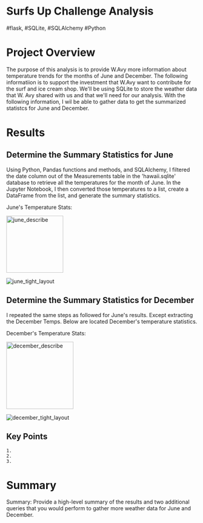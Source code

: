 # Surfs Up Challenge Analysis
#flask, #SQLite, #SQLAlchemy #Python 

# Project Overview

The purpose of this analysis is to provide W.Avy more information about temperature trends for the months of June and December. The following informatiion is to support the investment that W.Avy want to contribute for the surf and ice cream shop. We'll be using SQLite to store the weather data that W. Avy shared with us and that we'll need for our analysis. With the following information, I wil be able to gather data to get the summarized statistcs for June and December. 

# Results

## Determine the Summary Statistics for June 

Using Python, Pandas functions and methods, and SQLAlchemy, I filtered the date column out of the Measurements table in the 'hawaii.sqlite' database to retrieve all the temperatures for the month of June. In the Jupyter Notebook, I then converted those temperatures to a list, create a DataFrame from the list, and generate the summary statistics.

June's Temperature Stats:

<img width="150" alt="june_describe" src="https://user-images.githubusercontent.com/102995385/188295839-f847cd01-8c30-449a-9b17-0945ad76ed0e.png">

![june_tight_layout](https://user-images.githubusercontent.com/102995385/188296725-47c72fbe-b717-46bf-b93f-a79a8e689004.png)



## Determine the Summary Statistics for December
I repeated the same steps as followed for June's results. Except extracting the December Temps. Below are located December's temperature statistics.

December's Temperature Stats:

<img width="177" alt="december_describe" src="https://user-images.githubusercontent.com/102995385/188295885-cf991126-50ee-483f-96b2-3285a7086e46.png">

![december_tight_layout](https://user-images.githubusercontent.com/102995385/188296550-1a1532a7-d17d-4933-b5f1-a139e7aaefe4.png)

## Key Points
    1.
    2.
    3.

# Summary
Summary: Provide a high-level summary of the results and two additional queries that you would perform to gather more weather data for June and December.
